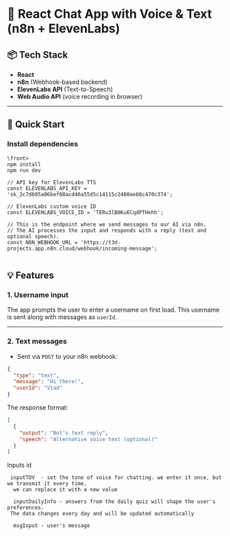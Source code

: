 # 🧠 React Chat App with Voice & Text (n8n + ElevenLabs)

## 📦 Tech Stack

- **React**
- **n8n** (Webhook-based backend)
- **ElevenLabs API** (Text-to-Speech)
- **Web Audio API** (voice recording in browser)

---

## 🚀 Quick Start

### Install dependencies

```
\front>
npm install
npm run dev
```

```
// API key for ElevenLabs TTS
const ELEVENLABS_API_KEY = 'sk_2c7d605a06bef08acd46a55d5c14115c2480ae68c470c374';

// ElevenLabs custom voice ID
const ELEVENLABS_VOICE_ID = 'TERu3lB0KuECqdPTHehh';

// This is the endpoint where we send messages to our AI via n8n.
// The AI processes the input and responds with a reply (text and optional speech).
const N8N_WEBHOOK_URL = 'https://t3d-projects.app.n8n.cloud/webhook/incoming-message';


```

## 💡 Features

### 1. Username input

The app prompts the user to enter a username on first load. This username is sent along with messages as `userId`.

---

### 2. Text messages

- Sent via `POST` to your n8n webhook:

```json
{
  "type": "text",
  "message": "Hi there!",
  "userId": "Vlad"
}
```
The response format:

```json
[
  {
    "output": "Bot's text reply",
    "speech": "Alternative voice text (optional)"
  }
]
```
Inputs id
```
 inputTOV  - set the tone of voice for chatting. we enter it once, but we transmit it every time,
  we can replace it with a new value
  
  inputDailyInfo - answers from the daily quiz will shape the user's preferences. 
 The data changes every day and will be updated automatically

  msgInput - user's message
  
  
```